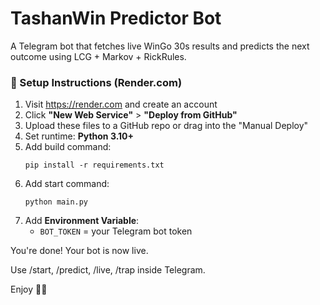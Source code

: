 # TashanWin Predictor Bot

A Telegram bot that fetches live WinGo 30s results and predicts the next outcome using LCG + Markov + RickRules.

### 🔧 Setup Instructions (Render.com)

1. Visit https://render.com and create an account
2. Click **"New Web Service"** > **"Deploy from GitHub"**
3. Upload these files to a GitHub repo or drag into the "Manual Deploy"
4. Set runtime: **Python 3.10+**
5. Add build command:
    ```
    pip install -r requirements.txt
    ```
6. Add start command:
    ```
    python main.py
    ```
7. Add **Environment Variable**:
    - `BOT_TOKEN` = your Telegram bot token

You're done! Your bot is now live.

Use /start, /predict, /live, /trap inside Telegram.

Enjoy 🧠🎯